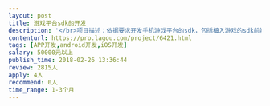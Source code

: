 ```yaml
---                
layout: post       
title: 游戏平台sdk的开发           
description: '</br>项目描述：依据要求开发手机游戏平台的sdk，包括植入游戏的sdk前端以及配套的后台服务，并根据功能编写接入文档，要求适配市面上主流的手机游戏。</br>主要功能点：涉及的主要功能模块包含但是不限于登录，支付，游戏内特定的数据返回，如果开发者有相应的经验并且有解决方案，最好可以提出更多的人性化功能模块，一经采纳可以适当提升报价。</br>参考产品：小米，oppo等商店sdk以及国外steam商店的sdk</br>人员配置：希望开发者（团队）可以独立完成sdk以及对应服务器的开发，但是公司会根据需要提供公司内部相应开发人员进行帮助。</br>'     
contenturl: https://pro.lagou.com/project/6421.html      
tags: [APP开发,android开发,iOS开发]            
salary: 50000元以上          
publish_time: 2018-02-26 13:36:44         
review: 2815人                   
apply: 4人                   
recommend: 0人                   
time_range: 1-3个月              
---                 
```


